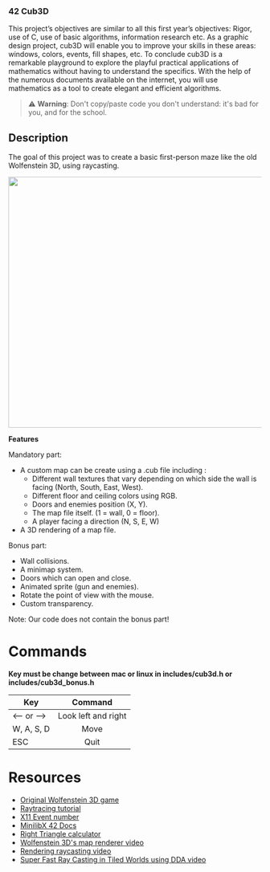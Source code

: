 ### 42 Cub3D


This project’s objectives are similar to all this first year’s objectives: Rigor, use of C, use of basic algorithms, information research etc.
As a graphic design project, cub3D will enable you to improve your skills in these areas: windows, colors, events, fill shapes, etc.
To conclude cub3D is a remarkable playground to explore the playful practical applications of mathematics without having to understand the specifics.
With the help of the numerous documents available on the internet, you will use
mathematics as a tool to create elegant and efficient algorithms.

> ⚠️ **Warning**: Don't copy/paste code you don't understand: it's bad for you, and for the school.

## Description

The goal of this project was to create a basic first-person maze like the old Wolfenstein 3D, using raycasting.<br/>

<p align="center">
    <img img width="600" height="500" src="https://i.ibb.co/tq3Xcjs/screenshot.png">
</p>

**Features**<br/>

Mandatory part:
- A custom map can be create using a .cub file including :
  - Different wall textures that vary depending on which side the wall is facing (North, South, East, West).
  - Different floor and ceiling colors using RGB.
  - Doors and enemies position (X, Y).
  - The map file itself. (1 = wall, 0 = floor).
  - A player facing a direction (N, S, E, W)
- A 3D rendering of a map file.

Bonus part:
- Wall collisions.
- A minimap system.
- Doors which can open and close.
- Animated sprite (gun and enemies).
- Rotate the point of view with the mouse.
- Custom transparency.

Note: Our code does not contain the bonus part!

# Commands

**Key must be change between mac or linux in includes/cub3d.h or includes/cub3d_bonus.h**

| Key           | Command       |
| ------------- |:-------------:|
| <-- or -->    | Look left and right |
| W, A, S, D    | Move      |
| ESC           | Quit      |


# Resources

- <a href="http://users.atw.hu/wolf3d/">Original Wolfenstein 3D game</a>
- <a href="https://lodev.org/cgtutor/raycasting.html">Raytracing tutorial</a>
- <a href="https://github.com/qst0/ft_libgfx">X11 Event number</a>
- <a href="https://harm-smits.github.io/42docs/libs/minilibx">MinilibX 42 Docs</a>
- <a href="https://www.calculat.org/fr/aire-perimetre/triangle-rectangle.html">Right Triangle calculator</a>
- <a href="https://www.youtube.com/watch?v=eOCQfxRQ2pY">Wolfenstein 3D's map renderer video</a>
- <a href="https://www.youtube.com/watch?v=vYgIKn7iDH8">Rendering raycasting video</a>
- <a href="https://www.youtube.com/watch?v=NbSee-XM7WA&t=1393s">Super Fast Ray Casting in Tiled Worlds using DDA video</a>
